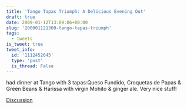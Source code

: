 ```yaml
---
title: 'Tango Tapas Triumph: A Delicious Evening Out'
draft: true
date: 2009-01-12T13:09:06+00:00
slug: '200901121309-tango-tapas-triumph'
tags:
  - tweets
is_tweet: true
tweet_info:
  id: '1112452045'
  type: 'post'
  is_thread: False
---
```




had dinner at Tango with 3 tapas:Queso Fundido, Croquetas de Papas & Green Beans & Harissa with virgin Mohito & ginger ale. Very nice stuff!

[Discussion](https://x.com/sytelus/status/1112452045)
